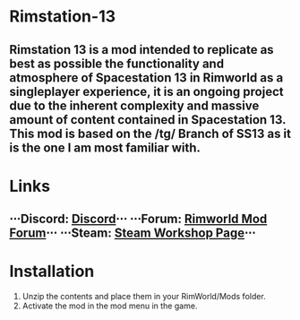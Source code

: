 # Rimstation-13

Rimstation 13 is a mod intended to replicate as best as possible the functionality 
and atmosphere of Spacestation 13 in Rimworld as a singleplayer experience, it is an 
ongoing project due to the inherent complexity and massive amount of content contained in Spacestation 13. 
This mod is based on the /tg/ Branch of SS13 as it is the one I am most familiar with.
------
# Links

⋅⋅⋅Discord: [Discord](https://discord.gg/SRhkvsV "Rimstation13")⋅⋅⋅
⋅⋅⋅Forum: [Rimworld Mod Forum](https://ludeon.com/forums/index.php?topic=36827.0 "Ludeon Forums")⋅⋅⋅
⋅⋅⋅Steam: [Steam Workshop Page](http://steamcommunity.com/sharedfiles/filedetails/?id=1205893726&tscn=1511577652 "Steam")⋅⋅⋅
------
# Installation

1. Unzip the contents and place them in your RimWorld/Mods folder.
2. Activate the mod in the mod menu in the game.
